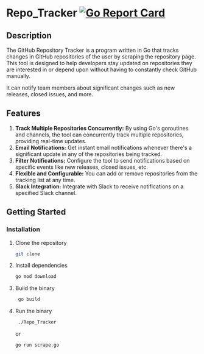 # Repo_Tracker [![Go Report Card](https://goreportcard.com/badge/github.com/ayushjain-10/repo_tracker-main)](https://goreportcard.com/report/github.com/ayushjain-10/repo_tracker-main)

## Description

The GitHub Repository Tracker is a program written in Go that tracks changes in GitHub repositories of the user by scraping the repository page. This tool is designed to help developers stay updated on repositories they are interested in or depend upon without having to constantly check GitHub manually.

It can notify team members about significant changes such as new releases, closed issues, and more.

## Features

1. **Track Multiple Repositories Concurrently:** By using Go's goroutines and channels, the tool can concurrently track multiple repositories, providing real-time updates.
2. **Email Notifications:** Get instant email notifications whenever there's a significant update in any of the repositories being tracked.
3. **Filter Notifications:** Configure the tool to send notifications based on specific events like new releases, closed issues, etc.
4. **Flexible and Configurable:** You can add or remove repositories from the tracking list at any time.
5. **Slack Integration:** Integrate with Slack to receive notifications on a specified Slack channel.

## Getting Started

### Installation

1. Clone the repository

   ```sh
   git clone
    ```
2. Install dependencies

   ```sh
   go mod download
   ```
3. Build the binary

   ```sh
    go build
    ```
4. Run the binary

   ```sh
    ./Repo_Tracker
    ```
    or
    ```sh
    go run scrape.go
    ```




